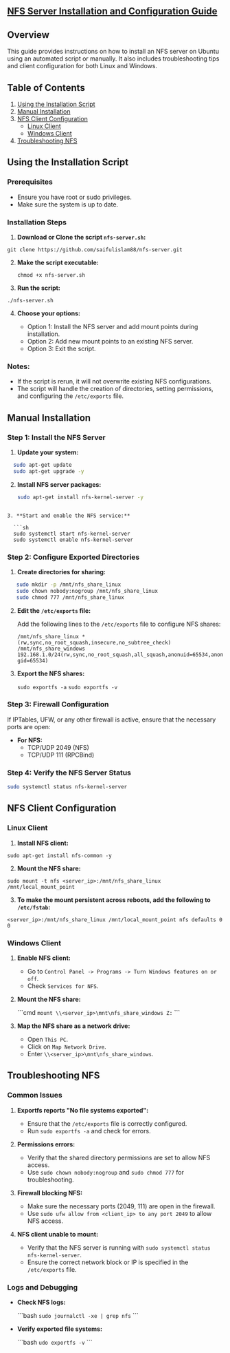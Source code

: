 
## [NFS Server Installation and Configuration Guide](#NFS-Server-Installation-and-Configuration-Guide)

## Overview

This guide provides instructions on how to install an NFS server on Ubuntu using an automated script or manually. It also includes troubleshooting tips and client configuration for both Linux and Windows.

## Table of Contents

1. [Using the Installation Script](#using-the-installation-script)
2. [Manual Installation](#manual-installation)
3. [NFS Client Configuration](#nfs-client-configuration)
   - [Linux Client](#linux-client)
   - [Windows Client](#windows-client)
4. [Troubleshooting NFS](#troubleshooting-nfs)

## Using the Installation Script

### Prerequisites

- Ensure you have root or sudo privileges.
- Make sure the system is up to date.

### Installation Steps

1. **Download or Clone the script `nfs-server.sh`:**

 `git clone https://github.com/saifulislam88/nfs-server.git`

2. **Make the script executable:**

   `chmod +x nfs-server.sh`
 
3. **Run the script:**

  `./nfs-server.sh`

4. **Choose your options:**

   - Option 1: Install the NFS server and add mount points during installation.
   - Option 2: Add new mount points to an existing NFS server.
   - Option 3: Exit the script.

### Notes:

- If the script is rerun, it will not overwrite existing NFS configurations.
- The script will handle the creation of directories, setting permissions, and configuring the `/etc/exports` file.

## Manual Installation

### Step 1: Install the NFS Server

1. **Update your system:**

 ```sh
   sudo apt-get update
   sudo apt-get upgrade -y
   ```

2. **Install NFS server packages:**

   ```sh
   sudo apt-get install nfs-kernel-server -y
 ```

3. **Start and enable the NFS service:**

   ```sh
   sudo systemctl start nfs-kernel-server
   sudo systemctl enable nfs-kernel-server
   ```

### Step 2: Configure Exported Directories

1. **Create directories for sharing:**

```sh
   sudo mkdir -p /mnt/nfs_share_linux
   sudo chown nobody:nogroup /mnt/nfs_share_linux
   sudo chmod 777 /mnt/nfs_share_linux
```

2. **Edit the `/etc/exports` file:**

   Add the following lines to the `/etc/exports` file to configure NFS shares:

   `/mnt/nfs_share_linux *(rw,sync,no_root_squash,insecure,no_subtree_check)`
   `/mnt/nfs_share_windows 192.168.1.0/24(rw,sync,no_root_squash,all_squash,anonuid=65534,anongid=65534)`


3. **Export the NFS shares:**

   `sudo exportfs -a`
   `sudo exportfs -v`


### Step 3: Firewall Configuration

If IPTables, UFW, or any other firewall is active, ensure that the necessary ports are open:

- **For NFS:**
  - TCP/UDP 2049 (NFS)
  - TCP/UDP 111 (RPCBind)

### Step 4: Verify the NFS Server Status

```sh
sudo systemctl status nfs-kernel-server
```

## NFS Client Configuration

### Linux Client

1. **Install NFS client:**

   
`sudo apt-get install nfs-common -y`
 

2. **Mount the NFS share:**


`sudo mount -t nfs <server_ip>:/mnt/nfs_share_linux /mnt/local_mount_point`


3. **To make the mount persistent across reboots, add the following to `/etc/fstab`:**

`<server_ip>:/mnt/nfs_share_linux /mnt/local_mount_point nfs defaults 0 0`
  

### Windows Client

1. **Enable NFS client:**

   - Go to `Control Panel -> Programs -> Turn Windows features on or off`.
   - Check `Services for NFS`.

2. **Mount the NFS share:**

   \`\`\`cmd
   `mount \\<server_ip>\mnt\nfs_share_windows Z:`
   \`\`\`

3. **Map the NFS share as a network drive:**

   - Open `This PC`.
   - Click on `Map Network Drive`.
   - Enter `\\<server_ip>\mnt\nfs_share_windows`.

## Troubleshooting NFS

### Common Issues

1. **Exportfs reports "No file systems exported":**

   - Ensure that the `/etc/exports` file is correctly configured.
   - Run `sudo exportfs -a` and check for errors.

2. **Permissions errors:**

   - Verify that the shared directory permissions are set to allow NFS access.
   - Use `sudo chown nobody:nogroup` and `sudo chmod 777` for troubleshooting.

3. **Firewall blocking NFS:**

   - Make sure the necessary ports (2049, 111) are open in the firewall.
   - Use `sudo ufw allow from <client_ip> to any port 2049` to allow NFS access.

4. **NFS client unable to mount:**

   - Verify that the NFS server is running with `sudo systemctl status nfs-kernel-server`.
   - Ensure the correct network block or IP is specified in the `/etc/exports` file.

### Logs and Debugging

- **Check NFS logs:**

  \`\`\`bash
  `sudo journalctl -xe | grep nfs`
  \`\`\`

- **Verify exported file systems:**

  \`\`\`bash
  `udo exportfs -v`
  \`\`\`
